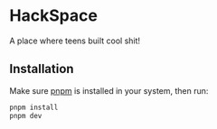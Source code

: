 # HackSpace

A place where teens built cool shit!

## Installation

Make sure [pnpm](https://pnpm.io/installation) is installed in your system, then run:

```bash
pnpm install
pnpm dev
```
